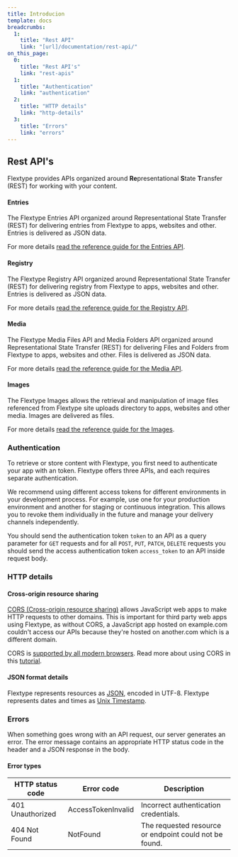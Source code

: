 ```yaml
---
title: Introducion
template: docs
breadcrumbs:
  1:
    title: "Rest API"
    link: "[url]/documentation/rest-api/"
on_this_page:
  0:
    title: "Rest API's"
    link: "rest-apis"
  1:
    title: "Authentication"
    link: "authentication"
  2:
    title: "HTTP details"
    link: "http-details"
  3:
    title: "Errors"
    link: "errors"
---
```


## <a name="rest-apis"></a> Rest API's

Flextype provides APIs organized around <b>Re</b>presentational <b>S</b>tate <b>T</b>ransfer (REST) for working with your content.

#### Entries

The Flextype Entries API organized around Representational State Transfer (REST) for delivering entries from Flextype to apps, websites and other. Entries is delivered as JSON data.

For more details <a href="[url]/documentation/rest-api/entries">read the reference guide for the Entries API</a>.

#### Registry

The Flextype Registry API organized around Representational State Transfer (REST) for delivering registry from Flextype to apps, websites and other. Entries is delivered as JSON data.

For more details <a href="[url]/documentation/rest-api/registry">read the reference guide for the Registry API</a>.

#### Media

The Flextype Media Files API and Media Folders API organized around Representational State Transfer (REST) for delivering Files and Folders from Flextype to apps, websites and other. Files is delivered as JSON data.

For more details <a href="[url]/documentation/rest-api/media">read the reference guide for the Media API</a>.

#### Images

The Flextype Images allows the retrieval and manipulation of image files referenced from Flextype site uploads directory to apps, websites and other media. Images are delivered as files.

For more details <a href="[url]/documentation/rest-api/images">read the reference guide for the Images</a>.


### <a name="authentication"></a> Authentication

To retrieve or store content with Flextype, you first need to authenticate your app with an token. Flextype offers three APIs, and each requires separate authentication.

We recommend using different access tokens for different environments in your development process. For example, use one for your production environment and another for staging or continuous integration. This allows you to revoke them individually in the future and manage your delivery channels independently.

You should send the authentication token `token` to an API as a query parameter for `GET` requests and for all `POST`, `PUT`, `PATCH`, `DELETE` requests you should send the access authentication token `access_token` to an API inside request body.

### <a name="http-details"></a> HTTP details

#### Cross-origin resource sharing

[CORS (Cross-origin resource sharing)](https://en.wikipedia.org/wiki/Cross-origin_resource_sharing) allows JavaScript web apps to make HTTP requests to other domains. This is important for third party web apps using Flextype, as without CORS, a JavaScript app hosted on example.com couldn't access our APIs because they're hosted on another.com which is a different domain.

CORS is [supported by all modern browsers](https://caniuse.com/cors). Read more about using CORS in this [tutorial](https://www.html5rocks.com/tutorials/cors/).

#### JSON format details

Flextype represents resources as [JSON](https://json.org/), encoded in UTF-8. Flextype represents dates and times as [Unix Timestamp](https://www.unixtimestamp.com).

### <a name="errors"></a> Errors

When something goes wrong with an API request, our server generates an error. The error message contains an appropriate HTTP status code in the header and a JSON response in the body.

#### Error types

<table>
    <thead>
        <tr>
            <th>HTTP status code</th>
            <th>Error code</th>
            <th>Description</th>
        </tr>
    </thead>
    <tbody>
        <tr>
            <td>401 Unauthorized</td>
            <td>AccessTokenInvalid</td>
            <td>Incorrect authentication credentials.</td>
        </tr>
        <tr>
            <td>404 Not Found</td>
            <td>NotFound</td>
            <td>The requested resource or endpoint could not be found.</td>
        </tr>
    </tbody>
</table>
